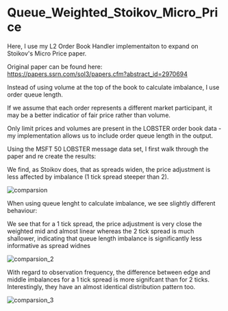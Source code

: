 # Queue_Weighted_Stoikov_Micro_Price

Here, I use my L2 Order Book Handler implementaiton to expand on Stoikov's Micro Price paper.

Original paper can be found here: https://papers.ssrn.com/sol3/papers.cfm?abstract_id=2970694

Instead of using volume at the top of the book to calculate imbalance, I use order queue length.

If we assume that each order represents a different market participant, it may be a better indicatior of fair price rather than volume.

Only limit prices and volumes are present in the LOBSTER order book data - my implementation allows us to include order queue length in the output.

Using the MSFT 50 LOBSTER message data set, I first walk through the paper and re create the results:

We find, as Stoikov does, that as spreads widen, the price adjustment is less affected by imbalance (1 tick spread steeper than 2).

![comparsion](https://github.com/samdelaney42/Stoikov_Micro_Price/blob/main/data/images/adj.png)

When using queue lenght to calculate imbalance, we see slightly different behaviour:

We see that for a 1 tick spread, the price adjustment is very close the weighted mid and almost linear whereas the 2 tick spread is much shallower, indicating that queue length imbalance is significantly less informative as spread widnes

![comparsion_2](https://github.com/samdelaney42/Stoikov_Micro_Price/blob/main/data/images/q_adj.png)

With regard to observation frequency, the difference between edge and middle imbalances for a 1 tick spread is more signifcant than for 2 ticks.
Interestingly, they have an almost identical distribution pattern too.

![comparsion_3](https://github.com/samdelaney42/Stoikov_Micro_Price/blob/main/data/images/q_counts.png)


